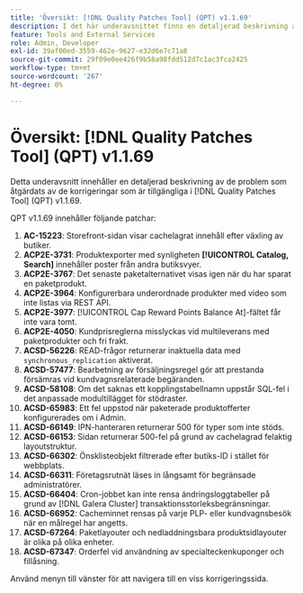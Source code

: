 ```yaml
---
title: 'Översikt: [!DNL Quality Patches Tool] (QPT) v1.1.69'
description: I det här underavsnittet finns en detaljerad beskrivning av de problem som åtgärdats av de korrigeringar som finns i  [!DNL Quality Patches Tool] (QPT) v1.1.69.
feature: Tools and External Services
role: Admin, Developer
exl-id: 39af00ed-3559-462e-9627-e32d6e7c71a8
source-git-commit: 29f09e0ee426f9b58a98fdd512d7c1ac3fca2425
workflow-type: tm+mt
source-wordcount: '267'
ht-degree: 0%

---
```


# Översikt: [!DNL Quality Patches Tool] (QPT) v1.1.69

Detta underavsnitt innehåller en detaljerad beskrivning av de problem som åtgärdats av de korrigeringar som är tillgängliga i [!DNL Quality Patches Tool] (QPT) v1.1.69.

QPT v1.1.69 innehåller följande patchar:
1. **AC-15223**: Storefront-sidan visar cachelagrat innehåll efter växling av butiker.
1. **ACP2E-3731**: Produktexporter med synligheten **[!UICONTROL Catalog, Search]** innehåller poster från andra butiksvyer.
1. **ACP2E-3767**: Det senaste paketalternativet visas igen när du har sparat en paketprodukt.
1. **ACP2E-3964**: Konfigurerbara underordnade produkter med video som inte listas via REST API.
1. **ACP2E-3977**: [!UICONTROL Cap Reward Points Balance At]-fältet får inte vara tomt.
1. **ACP2E-4050**: Kundprisreglerna misslyckas vid multileverans med paketprodukter och fri frakt.
1. **ACSD-56226**: READ-frågor returnerar inaktuella data med `synchronous_replication` aktiverat.
1. **ACSD-57477**: Bearbetning av försäljningsregel gör att prestanda försämras vid kundvagnsrelaterade begäranden.
1. **ACSD-58108**: Om det saknas ett kopplingstabellnamn uppstår SQL-fel i det anpassade modultillägget för stödraster.
1. **ACSD-65983**: Ett fel uppstod när paketerade produktofferter konfigurerades om i Admin.
1. **ACSD-66149**: IPN-hanteraren returnerar 500 för typer som inte stöds.
1. **ACSD-66153**: Sidan returnerar 500-fel på grund av cachelagrad felaktig layoutstruktur.
1. **ACSD-66302**: Önsklisteobjekt filtrerade efter butiks-ID i stället för webbplats.
1. **ACSD-66311**: Företagsrutnät läses in långsamt för begränsade administratörer.
1. **ACSD-66404**: Cron-jobbet kan inte rensa ändringsloggtabeller på grund av [!DNL Galera Cluster] transaktionsstorleksbegränsningar.
1. **ACSD-66952**: Cacheminnet rensas på varje PLP- eller kundvagnsbesök när en målregel har angetts.
1. **ACSD-67264**: Paketlayouter och nedladdningsbara produktsidlayouter är olika på olika enheter.
1. **ACSD-67347**: Orderfel vid användning av specialteckenkuponger och fillåsning.

Använd menyn till vänster för att navigera till en viss korrigeringssida.
